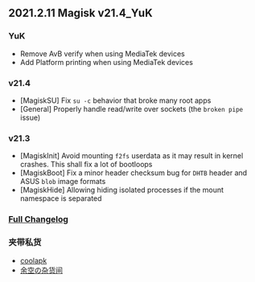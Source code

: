 ## 2021.2.11 Magisk v21.4_YuK

### YuK

- Remove AvB verify when using MediaTek devices
- Add Platform printing when using MediaTek devices

### v21.4

- [MagiskSU] Fix `su -c` behavior that broke many root apps
- [General] Properly handle read/write over sockets (the `broken pipe` issue)

### v21.3

- [MagiskInit] Avoid mounting `f2fs` userdata as it may result in kernel crashes. This shall fix a lot of bootloops
- [MagiskBoot] Fix a minor header checksum bug for `DHTB` header and ASUS `blob` image formats
- [MagiskHide] Allowing hiding isolated processes if the mount namespace is separated

### [Full Changelog](https://topjohnwu.github.io/Magisk/changes.html)

### 夹带私货

- [coolapk](http://www.coolapk.com/u/680367)
- [余空の杂货间](https://yukongya.herokuapp.com)
